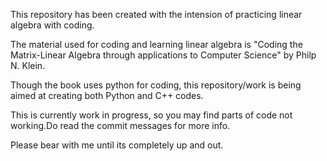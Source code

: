 This repository has been created with the intension of practicing linear algebra with coding.

The material used for coding and learning linear algebra is "Coding the Matrix-Linear Algebra through applications to Computer Science" by Philp N. Klein.

Though the book uses python for coding, this repository/work is being aimed at creating both Python and C++ codes.


This is currently work in progress, so you may find parts of code not working.Do read the commit messages for more info.

Please bear with me until its completely up and out.
